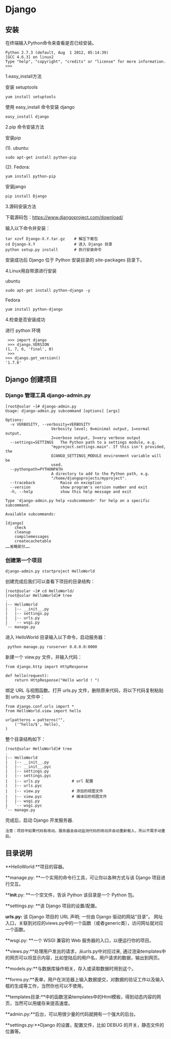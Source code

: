 # Django

## 安装

在终端输入Python命令来查看是否已经安装。

    Python 2.7.3 (default, Aug  1 2012, 05:14:39)
    [GCC 4.6.3] on linux2
    Type "help", "copyright", "credits" or "license" for more information.
    >>>

1.easy_install方法  

安装 setuptools

    yum install setuptools

使用 easy_install 命令安装 django

    easy_install django

2.pip 命令安装方法

安装pip

(1). ubuntu:

    sudo apt-get install python-pip

(2). Fedora:

    yum install python-pip

安装jango

    pip install Django

3.源码安装方法

下载源码包：https://www.djangoproject.com/download/

输入以下命令并安装：

    tar xzvf Django-X.Y.tar.gz    # 解压下载包
    cd Django-X.Y                 # 进入 Django 目录
    python setup.py install       # 执行安装命令

安装成功后 Django 位于 Python 安装目录的 site-packages 目录下。

4.Linux用自带源进行安装

ubuntu

    sudo apt-get install python-django -y

Fedora

    yum install python-django

4.检查是否安装成功

进行 python 环境

     >>> import django
     >>> django.VERSION
    (1, 7, 6, 'final', 0)
     >>>
    >>> django.get_version()
    '1.7.6'

## Django 创建项目

### Django 管理工具 django-admin.py

    [root@solar ~]# django-admin.py
    Usage: django-admin.py subcommand [options] [args]

    Options:
      -v VERBOSITY, --verbosity=VERBOSITY
                        Verbosity level; 0=minimal output, 1=normal output,
                        2=verbose output, 3=very verbose output
      --settings=SETTINGS   The Python path to a settings module, e.g.
                        "myproject.settings.main". If this isn't provided, the
                        DJANGO_SETTINGS_MODULE environment variable will be
                        used.
      --pythonpath=PYTHONPATH
                        A directory to add to the Python path, e.g.
                        "/home/djangoprojects/myproject".
      --traceback           Raise on exception
      --version             show program's version number and exit
      -h, --help            show this help message and exit

    Type 'django-admin.py help <subcommand>' for help on a specific subcommand.

    Available subcommands:

    [django]
        check
        cleanup
        compilemessages
        createcachetable
    ……省略部分……

### 创建第一个项目

    django-admin.py startproject HelloWorld

创建完成后我们可以查看下项目的目录结构：

    [root@solar ~]# cd HelloWorld/
    [root@solar HelloWorld]# tree
    .
    |-- HelloWorld
    |   |-- __init__.py
    |   |-- settings.py
    |   |-- urls.py
    |   `-- wsgi.py
    `-- manage.py

进入 HelloWorld 目录输入以下命令，启动服务器：

     python manage.py runserver 0.0.0.0:8000

新建一个 view.py 文件，并输入代码：

    from django.http import HttpResponse

    def hello(request):
    	return HttpResponse("Hello world ! ")

绑定 URL 与视图函数。打开 urls.py 文件，删除原来代码，将以下代码复制粘贴到 urls.py 文件中：

    from django.conf.urls import *
    from HelloWorld.view import hello

    urlpatterns = patterns("",
    	('^hello/$', hello),
    )

整个目录结构如下：

    [root@solar HelloWorld]# tree
    .
    |-- HelloWorld
    |   |-- __init__.py
    |   |-- __init__.pyc
    |   |-- settings.py
    |   |-- settings.pyc
    |   |-- urls.py              # url 配置
    |   |-- urls.pyc
    |   |-- view.py              # 添加的视图文件
    |   |-- view.pyc             # 编译后的视图文件
    |   |-- wsgi.py
    |   `-- wsgi.pyc
    `-- manage.py

完成后，启动 Django 开发服务器.

    注意：项目中如果代码有改动，服务器会自动监测代码的改动并自动重新载入，所以不需手动重启。

## 目录说明

**HelloWorld:**项目的容器。

**manage.py: **一个实用的命令行工具，可让你以各种方式与该 Django 项目进行交互。

**__init__.py: **一个空文件，告诉 Python 该目录是一个 Python 包。

**settings.py: **该 Django 项目的设置/配置。

**urls.py:** 该 Django 项目的 URL 声明; 一份由 Django 驱动的网站"目录"。
        网址入口，关联到对应的views.py中的一个函数（或者generic类），访问网址就对应一个函数。

**wsgi.py: **一个 WSGI 兼容的 Web 服务器的入口，以便运行你的项目。

**views.py:**处理用户发出的请求，从urls.py中对应过来, 通过渲染templates中的网页可以将显示内容，比如登陆后的用户名，用户请求的数据，输出到网页。

**models.py:**与数据库操作相关，存入或读取数据时用到这个。

**forms.py:**表单，用户在浏览器上输入数据提交，对数据的验证工作以及输入框的生成等工作，当然你也可以不使用。

**templates目录:**中的函数渲染templates中的Html模板，得到动态内容的网页，当然可以用缓存来提高速度。

**admin.py:**后台，可以用很少量的代码就拥有一个强大的后台。

**settings.py:**Django 的设置，配置文件，比如 DEBUG 的开关，静态文件的位置等。
